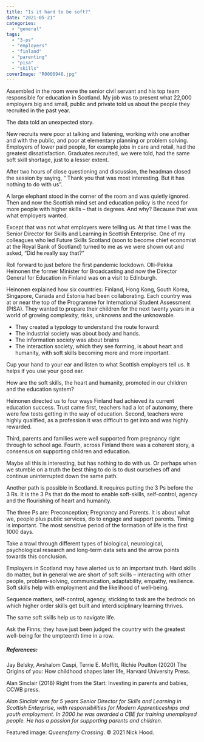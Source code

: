 ```yaml
---
title: "Is it hard to be soft?"
date: "2021-05-21"
categories: 
  - "general"
tags: 
  - "3-ps"
  - "employers"
  - "finland"
  - "parenting"
  - "pisa"
  - "skills"
coverImage: "R0000946.jpg"
---
```


Assembled in the room were the senior civil servant and his top team responsible for education in Scotland. My job was to present what 22,000 employers big and small, public and private told us about the people they recruited in the past year.

The data told an unexpected story.

New recruits were poor at talking and listening, working with one another and with the public, and poor at elementary planning or problem solving. Employers of lower paid people, for example jobs in care and retail, had the greatest dissatisfaction. Graduates recruited, we were told, had the same soft skill shortage, just to a lesser extent.

After two hours of close questioning and discussion, the headman closed the session by saying, “ Thank you that was most interesting. But it has nothing to do with us”.

A large elephant stood in the corner of the room and was quietly ignored. Then and now the Scottish mind set and education policy is the need for more people with higher skills – that is degrees. And why? Because that was what employers wanted.

Except that was not what employers were telling us. At that time I was the Senior Director for Skills and Learning in Scottish Enterprise. One of my colleagues who led Future Skills Scotland (soon to become chief economist at the Royal Bank of Scotland) turned to me as we were shown out and asked, “Did he really say that?”

Roll forward to just before the first pandemic lockdown. Olli-Pekka Heinonen the former Minister for Broadcasting and now the Director General for Education in Finland was on a visit to Edinburgh.

Heinonen explained how six countries: Finland, Hong Kong, South Korea, Singapore, Canada and Estonia had been collaborating. Each country was at or near the top of the Programme for International Student Assessment (PISA). They wanted to prepare their children for the next twenty years in a world of growing complexity, risks, unknowns and the unknowable.

- They created a typology to understand the route forward:
- The industrial society was about body and hands.
- The information society was about brains
- The interaction society, which they see forming, is about heart and humanity, with soft skills becoming more and more important.

Cup your hand to your ear and listen to what Scottish employers tell us. It helps if you use your good ear.

How are the soft skills, the heart and humanity, promoted in our children and the education system?

Heinonen directed us to four ways Finland had achieved its current education success. Trust came first, teachers had a lot of autonomy, there were few tests getting in the way of education. Second, teachers were highly qualified, as a profession it was difficult to get into and was highly rewarded.

Third, parents and families were well supported from pregnancy right through to school age. Fourth, across Finland there was a coherent story, a consensus on supporting children and education.

Maybe all this is interesting, but has nothing to do with us. Or perhaps when we stumble on a truth the best thing to do is to dust ourselves off and continue uninterrupted down the same path.

Another path is possible in Scotland. It requires putting the 3 Ps before the 3 Rs. It is the 3 Ps that do the most to enable soft-skills, self-control, agency and the flourishing of heart and humanity.

The three Ps are: Preconception; Pregnancy and Parents. It is about what we, people plus public services, do to engage and support parents. Timing is important. The most sensitive period of the formation of life is the first 1000 days.

Take a trawl through different types of biological, neurological, psychological research and long-term data sets and the arrow points towards this conclusion.

Employers in Scotland may have alerted us to an important truth. Hard skills do matter, but in general we are short of soft skills – interacting with other people, problem-solving, communication, adaptability, empathy, resilience. Soft skills help with employment and the likelihood of well-being.

Sequence matters, self-control, agency, sticking to task are the bedrock on which higher order skills get built and interdisciplinary learning thrives.

The same soft skills help us to navigate life.

Ask the Finns; they have just been judged the country with the greatest well-being for the umpteenth time in a row.

##### References:

Jay Belsky, Avshalom Caspi, Terrie E. Moffitt, Richie Poulton (2020) The Origins of you: How childhood shapes later life, Harvard University Press.

Alan Sinclair (2018) Right from the Start: Investing in parents and babies, CCWB press.

_Alan Sinclair was for 5 years Senior Director for Skills and Learning in Scottish Enterprise, with responsibilities for Modern Apprenticeships and youth employment. In 2000 he was awarded a CBE for training unemployed people. He has a passion for supporting parents and children._

Featured image: _Queensferry Crossing_. © 2021 Nick Hood.
